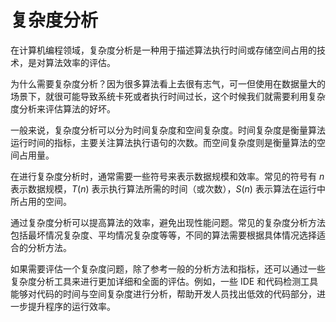 # 复杂度分析
在计算机编程领域，复杂度分析是一种用于描述算法执行时间或存储空间占用的技术，是对算法效率的评估。

为什么需要复杂度分析？因为很多算法看上去很有志气，可一但使用在数据量大的场景下，就很可能导致系统卡死或者执行时间过长，这个时候我们就需要利用复杂度分析来评估算法的好坏。

一般来说，复杂度分析可以分为时间复杂度和空间复杂度。时间复杂度是衡量算法运行时间的指标，主要关注算法执行语句的次数。而空间复杂度则是衡量算法的空间占用量。

在进行复杂度分析时，通常需要一些符号来表示数据规模和效率。常见的符号有 $n$ 表示数据规模，$T(n)$ 表示执行算法所需的时间（或次数），$S(n)$ 表示算法在运行中所占用的空间。

通过复杂度分析可以提高算法的效率，避免出现性能问题。常见的复杂度分析方法包括最坏情况复杂度、平均情况复杂度等等，不同的算法需要根据具体情况选择适合的分析方法。

如果需要评估一个复杂度问题，除了参考一般的分析方法和指标，还可以通过一些复杂度分析工具来进行更加详细和全面的评估。例如，一些 IDE 和代码检测工具能够对代码的时间与空间复杂度进行分析，帮助开发人员找出低效的代码部分，进一步提升程序的运行效率。